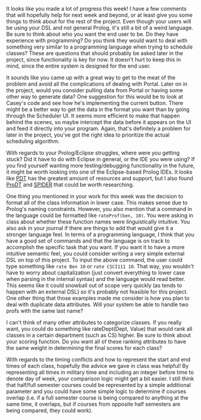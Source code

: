 It looks like you made a lot of progress this week! I have a few comments that will hopefully help for next week and beyond, or at least give you some things to think about for the rest of the project. Even though your users will be using your DSL and not general Prolog, it's still a bit of a weird language. Be sure to think about who you want the end user to be. Do they have experience with programming? Do you think they would want to deal with something very similar to a programming language when trying to schedule classes? These are questions that should probably be asked later in the project, since functionality is key for now. It doesn't hurt to keep this in mind, since the entire system is designed for the end user.

It sounds like you came up with a great way to get to the meat of the problem and avoid all the complications of dealing with Portal. Later on in the project, would you consider pulling data from Portal or having some other way to generate data? One suggestion for this would be to look at Casey's code and see how he's implementing the current button. There might be a better way to get the data in the format you want than by going through the Scheduler UI. It seems more efficient to make that happen behind the scenes, so maybe intercept the data before it appears on the UI and feed it directly into your program. Again, that's definitely a problem for later in the project, you've got the right idea to prioritize the actual scheduling algorithm.

With regards to your Prolog/Eclipse struggles, where were you getting stuck? Did it have to do with Eclipse in general, or the IDE you were using? If you find yourself wanting more testing/debugging functionality in the future, it might be worth looking into one of the Eclipse-based Prolog IDEs. It looks like [PDT](https://sewiki.iai.uni-bonn.de/research/pdt/docs/start) has the greatest amount of resources and support, but I also found [ProDT](http://prodevtools.sourceforge.net/) and [SPIDER](https://sicstus.sics.se/spider/) that could be worth researching.

One thing you mentioned in your work for this week was the decision to format all of the class information in lower case. This makes sense due to Prolog's naming constraints. However, you also mention that a command in the language could be formatted like `rateProf(ben, 10)`. You were asking in class about whether these function names were linguistically intuitive. You also ask in your journal if there are things to add that would give it a stronger language feel. In terms of a programming language, I think that you have a good set of commands and that the language is on track to accomplish the specific task that you want. If you want it to have a more intuitive semantic feel, you could consider writing a very simple external DSL on top of this project. To input the above command, the user could type something like `rate Ben 10` or `rate CSCI111 10`. That way, you wouldn't have to worry about capitalization (just convert everything to lower case when parsing in the internal syntax) and the language would read better. This seems like it could snowball out of scope very quickly (as tends to happen with an external DSL) so it's probably not feasible for this project. One other thing that those examples made me consider is how you plan to deal with duplicate data attributes. Will your system be able to handle two profs with the same last name? 

I can't think of many other attributes to categorize classes. If you really want, you could do something like rateDept(Dept, Value) that would rank all classes in a certain department (such as CS) higher. Be sure to think about your scoring function. Do you want all of these ranking attributes to have the same weight in determining the final scores for each class? 

With regards to the timing conflicts and how to represent the start and end times of each class, hopefully the advice we gave in class was helpful! By representing all times in military time and including an integer before time to denote day of week, your comparison logic might get a bit easier. I still think that half/full semester courses could be represented by a simple additional parameter and you could have some simple logic to determine if courses overlap (i.e. if a full semester course is being compared to anything at the same time, it overlaps, but if courses from opposite half semesters are being compared, they could work). 
